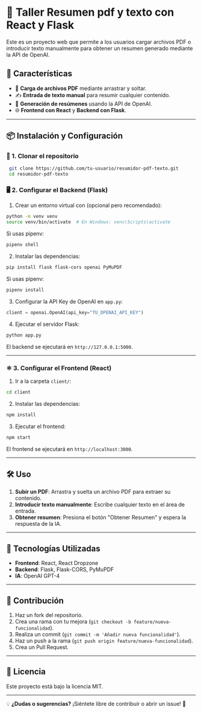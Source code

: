 # 📄 Taller Resumen pdf y texto con React y Flask

Este es un proyecto web que permite a los usuarios cargar archivos PDF o introducir texto manualmente para obtener un resumen generado mediante la API de OpenAI.

## 🚀 Características

- 📂 **Carga de archivos PDF** mediante arrastrar y soltar.
- ✍️ **Entrada de texto manual** para resumir cualquier contenido.
- 🤖 **Generación de resúmenes** usando la API de OpenAI.
- 🌐 **Frontend con React** y **Backend con Flask**.

---

## 📦 Instalación y Configuración

### 🔧 1. Clonar el repositorio

```sh
 git clone https://github.com/tu-usuario/resumidor-pdf-texto.git
 cd resumidor-pdf-texto
```

### 🖥️ 2. Configurar el Backend (Flask)

1. Crear un entorno virtual con (opcional pero recomendado):

```sh
python -m venv venv
source venv/bin/activate  # En Windows: venv\Scripts\activate
```

Si usas pipenv:

```sh
pipenv shell
```

2. Instalar las dependencias:

```sh
pip install flask flask-cors openai PyMuPDF
```

Si usas pipenv: 

```sh
pipenv install
```

3. Configurar la API Key de OpenAI en `app.py`:

```python
client = openai.OpenAI(api_key="TU_OPENAI_API_KEY")
```

4. Ejecutar el servidor Flask:

```sh
python app.py
```

El backend se ejecutará en `http://127.0.0.1:5000`.

---

### ⚛️ 3. Configurar el Frontend (React)

1. Ir a la carpeta `client/`:

```sh
cd client
```

2. Instalar las dependencias:

```sh
npm install
```

3. Ejecutar el frontend:

```sh
npm start
```

El frontend se ejecutará en `http://localhost:3000`.

---

## 🛠️ Uso

1. **Subir un PDF**: Arrastra y suelta un archivo PDF para extraer su contenido.
2. **Introducir texto manualmente**: Escribe cualquier texto en el área de entrada.
3. **Obtener resumen**: Presiona el botón "Obtener Resumen" y espera la respuesta de la IA.

---

## 📌 Tecnologías Utilizadas

- **Frontend**: React, React Dropzone
- **Backend**: Flask, Flask-CORS, PyMuPDF
- **IA**: OpenAI GPT-4

---

## 🤝 Contribución

1. Haz un fork del repositorio.
2. Crea una rama con tu mejora (`git checkout -b feature/nueva-funcionalidad`).
3. Realiza un commit (`git commit -m 'Añadir nueva funcionalidad'`).
4. Haz un push a la rama (`git push origin feature/nueva-funcionalidad`).
5. Crea un Pull Request.

---

## 📄 Licencia

Este proyecto está bajo la licencia MIT.

---

💡 **¿Dudas o sugerencias?** ¡Siéntete libre de contribuir o abrir un issue! 🚀

